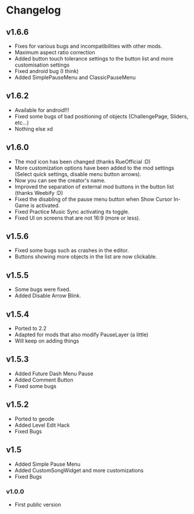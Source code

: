 # Changelog

## v1.6.6
* Fixes for various bugs and incompatibilities with other mods.
* Maximum aspect ratio correction
* Added button touch tolerance settings to the button list and more customisation settings
* Fixed android bug (I think)
* Added SimplePauseMenu and ClassicPauseMenu

## v1.6.2
* Available for android!!!
* Fixed some bugs of bad positioning of objects (ChallengePage, Sliders, etc...)
* Nothing else xd

## v1.6.0
* The mod icon has been changed (thanks RueOfficial :D)
* More customization options have been added to the mod settings (Select quick settings, disable menu button arrows).
* Now you can see the creator's name.
* Improved the separation of external mod buttons in the button list (thanks Weebify :D)
* Fixed the disabling of the pause menu button when Show Cursor In-Game is activated.
* Fixed Practice Music Sync activating its toggle.
* Fixed UI on screens that are not 16:9 (more or less).

## v1.5.6
* Fixed some bugs such as crashes in the editor.
* Buttons showing more objects in the list are now clickable.

## v1.5.5
* Some bugs were fixed.
* Added Disable Arrow Blink.

## v1.5.4
* Ported to 2.2
* Adapted for mods that also modify PauseLayer (a little)
* Will keep on adding things 

## v1.5.3
* Added Future Dash Menu Pause
* Added Comment Button
* Fixed some bugs

## v1.5.2
* Ported to geode
* Added Level Edit Hack
* Fixed Bugs

## v1.5
* Added Simple Pause Menu
* Added CustomSongWidget and more customizations
* Fixed Bugs

### v1.0.0
* First public version